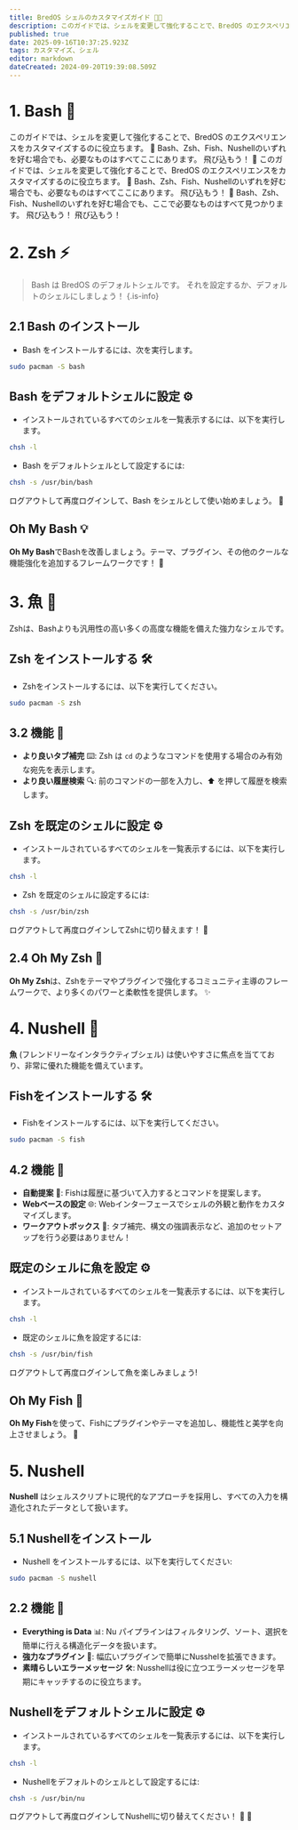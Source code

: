 ```yaml
---
title: BredOS シェルのカスタマイズガイド 🐚🎨
description: このガイドでは、シェルを変更して強化することで、BredOS のエクスペリエンスをカスタマイズするのに役立ちます。 🚀 Bash、Zsh、Fish、Nushellのいずれを好む場合でも、必要なものはすべてここにあります。 飛び込もう！ 🌊  Bash、Zsh、Fish、Nushellのいずれを好む場合でも、ここで必要なものはすべて見つかります。 飛び込もう！
published: true
date: 2025-09-16T10:37:25.923Z
tags: カスタマイズ、シェル
editor: markdown
dateCreated: 2024-09-20T19:39:08.509Z
---
```


# 1. Bash 🐢

このガイドでは、シェルを変更して強化することで、BredOS のエクスペリエンスをカスタマイズするのに役立ちます。 🚀 Bash、Zsh、Fish、Nushellのいずれを好む場合でも、必要なものはすべてここにあります。 飛び込もう！ 🌊  このガイドでは、シェルを変更して強化することで、BredOS のエクスペリエンスをカスタマイズするのに役立ちます。 🚀 Bash、Zsh、Fish、Nushellのいずれを好む場合でも、必要なものはすべてここにあります。 飛び込もう！ 🌊  Bash、Zsh、Fish、Nushellのいずれを好む場合でも、ここで必要なものはすべて見つかります。 飛び込もう！ 飛び込もう！

# 2. Zsh ⚡

> Bash は BredOS のデフォルトシェルです。 それを設定するか、デフォルトのシェルにしましょう！
> {.is-info}

## 2.1 Bash のインストール

- Bash をインストールするには、次を実行します。

```bash
sudo pacman -S bash
```

## Bash をデフォルトシェルに設定 ⚙️

- インストールされているすべてのシェルを一覧表示するには、以下を実行します。

```bash
chsh -l
```

- Bash をデフォルトシェルとして設定するには:

```bash
chsh -s /usr/bin/bash
```

ログアウトして再度ログインして、Bash をシェルとして使い始めましょう。 🔄

## Oh My Bash 💡

**Oh My Bash**でBashを改善しましょう。テーマ、プラグイン、その他のクールな機能強化を追加するフレームワークです！ 🌟

# 3. 魚 🐠

Zshは、Bashよりも汎用性の高い多くの高度な機能を備えた強力なシェルです。

## Zsh をインストールする 🛠️

- Zshをインストールするには、以下を実行してください。

```bash
sudo pacman -S zsh
```

## 3.2 機能 🌟

- **より良いタブ補完** ⌨️: Zsh は `cd` のようなコマンドを使用する場合のみ有効な宛先を表示します。
- **より良い履歴検索** 🔍: 前のコマンドの一部を入力し、⬆️ を押して履歴を検索します。

## Zsh を既定のシェルに設定 ⚙️

- インストールされているすべてのシェルを一覧表示するには、以下を実行します。

```bash
chsh -l
```

- Zsh を既定のシェルに設定するには:

```bash
chsh -s /usr/bin/zsh
```

ログアウトして再度ログインしてZshに切り替えます！ 🔄

## 2.4 Oh My Zsh 🧩

**Oh My Zsh**は、Zshをテーマやプラグインで強化するコミュニティ主導のフレームワークで、より多くのパワーと柔軟性を提供します。 ✨

# 4. Nushell 🧠

**魚** (フレンドリーなインタラクティブシェル) は使いやすさに焦点を当てており、非常に優れた機能を備えています。

## Fishをインストールする 🛠️

- Fishをインストールするには、以下を実行してください。

```bash
sudo pacman -S fish
```

## 4.2 機能 🌟

- **自動提案** 🤖: Fishは履歴に基づいて入力するとコマンドを提案します。
- **Webベースの設定** 🌐: Webインターフェースでシェルの外観と動作をカスタマイズします。
- **ワークアウトボックス** 🧰: タブ補完、構文の強調表示など、追加のセットアップを行う必要はありません！

## 既定のシェルに魚を設定 ⚙️

- インストールされているすべてのシェルを一覧表示するには、以下を実行します。

```bash
chsh -l
```

- 既定のシェルに魚を設定するには:

```bash
chsh -s /usr/bin/fish
```

ログアウトして再度ログインして魚を楽しみましょう!

## Oh My Fish 🎣

**Oh My Fish**を使って、Fishにプラグインやテーマを追加し、機能性と美学を向上させましょう。 🌈

# 5. Nushell

**Nushell** はシェルスクリプトに現代的なアプローチを採用し、すべての入力を構造化されたデータとして扱います。

## 5.1 Nushellをインストール

- Nushell をインストールするには、以下を実行してください:

```bash
sudo pacman -S nushell
```

## 2.2 機能 🌟

- **Everything is Data** 📊: Nu パイプラインはフィルタリング、ソート、選択を簡単に行える構造化データを扱います。
- **強力なプラグイン** 🔌: 幅広いプラグインで簡単にNusshelを拡張できます。
- **素晴らしいエラーメッセージ** 🛠️: Nusshellは役に立つエラーメッセージを早期にキャッチするのに役立ちます。

## Nushellをデフォルトシェルに設定 ⚙️

- インストールされているすべてのシェルを一覧表示するには、以下を実行します。

```bash
chsh -l
```

- Nushellをデフォルトのシェルとして設定するには:

```bash
chsh -s /usr/bin/nu
```

ログアウトして再度ログインしてNushellに切り替えてください！ 🔄 🔄
